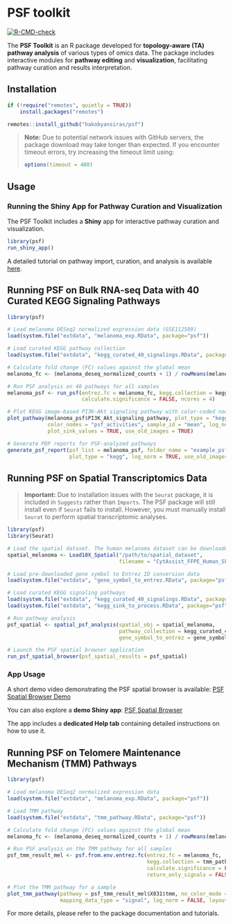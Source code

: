 # PSF toolkit

<!-- badges: start -->
[![R-CMD-check](https://github.com/hakobyansiras/psf/workflows/R-CMD-check/badge.svg)](https://github.com/hakobyansiras/psf/actions)
<!-- badges: end -->

The **PSF Toolkit** is an R package developed for **topology-aware (TA) pathway analysis** of various types of omics data. The package includes interactive modules for **pathway editing** and **visualization**, facilitating pathway curation and results interpretation.

## Installation

```r
if (!require("remotes", quietly = TRUE))
    install.packages("remotes")

remotes::install_github("hakobyansiras/psf")
```

> **Note:** Due to potential network issues with GitHub servers, the package download may take longer than expected. If you encounter timeout errors, try increasing the timeout limit using:
> 
> ```r
> options(timeout = 400)
> ```

## Usage

### Running the Shiny App for Pathway Curation and Visualization

The PSF Toolkit includes a **Shiny** app for interactive pathway curation and visualization.

```r
library(psf)
run_shiny_app()
```

A detailed tutorial on pathway import, curation, and analysis is available [here](#).

## **Running PSF on Bulk RNA-seq Data with 40 Curated KEGG Signaling Pathways**

```r
library(psf)

# Load melanoma DESeq2 normalized expression data (GSE112509)
load(system.file("extdata", "melanoma_exp.RData", package="psf"))

# Load curated KEGG pathway collection
load(system.file("extdata", "kegg_curated_40_signalings.RData", package="psf"))

# Calculate fold change (FC) values against the global mean
melanoma_fc <- (melanoma_deseq_normalized_counts + 1) / rowMeans(melanoma_deseq_normalized_counts + 1)

# Run PSF analysis on 40 pathways for all samples
melanoma_psf <- run_psf(entrez.fc = melanoma_fc, kegg.collection = kegg_curated_40_signalings, 
                        calculate.significance = FALSE, ncores = 4)

# Plot KEGG image-based PI3K-Akt signaling pathway with color-coded nodes
plot_pathway(melanoma_psf$PI3K_Akt_signaling_pathway, plot_type = "kegg", 
             color_nodes = "psf_activities", sample_id = "mean", log_norm = TRUE, 
             plot_sink_values = TRUE, use_old_images = TRUE)

# Generate PDF reports for PSF-analyzed pathways
generate_psf_report(psf_list = melanoma_psf, folder_name = "example_psf_report", 
                    plot_type = "kegg", log_norm = TRUE, use_old_images = TRUE)
```

## **Running PSF on Spatial Transcriptomics Data**

> **Important:** Due to installation issues with the `Seurat` package, it is included in `Suggests` rather than `Imports`. The PSF package will still install even if `Seurat` fails to install. However, you must manually install `Seurat` to perform spatial transcriptomic analyses.

```r
library(psf)
library(Seurat)

# Load the spatial dataset. The human melanoma dataset can be downloaded from the following link: https://www.10xgenomics.com/datasets/human-melanoma-if-stained-ffpe-2-standard. To import the data into Seurat, please download the Feature / barcode matrix HDF5 (filtered) and the Spatial imaging data files.
spatial_melanoma <- Load10X_Spatial("/path/to/spatial_dataset", 
                                    filename = "CytAssist_FFPE_Human_Skin_Melanoma_filtered_feature_bc_matrix.h5")

# Load pre-downloaded gene symbol to Entrez ID conversion data
load(system.file("extdata", "gene_symbol_to_entrez.RData", package="psf"))

# Load curated KEGG signaling pathways
load(system.file("extdata", "kegg_curated_40_signalings.RData", package="psf"))
load(system.file("extdata", "kegg_sink_to_process.RData", package="psf"))

# Run pathway analysis
psf_spatial <- spatial_psf_analysis(spatial_obj = spatial_melanoma, 
                                    pathway_collection = kegg_curated_40_signalings, 
                                    gene_symbol_to_entrez = gene_symbol_to_entrez, nthreads = 1)

# Launch the PSF spatial browser application
run_psf_spatial_browser(psf_spatial_results = psf_spatial)
```

### App Usage

A short demo video demonstrating the PSF spatial browser is available: [PSF Spatial Browser Demo](https://www.youtube.com/watch?v=lHTgYBA374o)

You can also explore a **demo Shiny app**: [PSF Spatial Browser](https://apps.armlifebank.am/PSF_spatial_browser/)

The app includes a **dedicated Help tab** containing detailed instructions on how to use it.

## **Running PSF on Telomere Maintenance Mechanism (TMM) Pathways**

```r
library(psf)

# Load melanoma DESeq2 normalized expression data
load(system.file("extdata", "melanoma_exp.RData", package="psf"))

# Load TMM pathway
load(system.file("extdata", "tmm_pathway.RData", package="psf"))

# Calculate fold change (FC) values against the global mean
melanoma_fc <- (melanoma_deseq_normalized_counts + 1) / rowMeans(melanoma_deseq_normalized_counts + 1)

# Run PSF analysis on the TMM pathway for all samples
psf_tmm_result_mel <- psf.from.env.entrez.fc(entrez.fc = melanoma_fc,
                                             kegg.collection = tmm_pathway, 
                                             calculate.significance = FALSE, sum = FALSE, split = FALSE, 
                                             return_only_signals = FALSE, tmm_mode = TRUE, tmm_updated_mode = TRUE)

# Plot the TMM pathway for a sample
plot_tmm_pathway(pathway = psf_tmm_result_mel$X031$tmm, no_color_mode = FALSE,
                 mapping_data_type = "signal", log_norm = FALSE, layout = "layout_nicely")
```

For more details, please refer to the package documentation and tutorials.